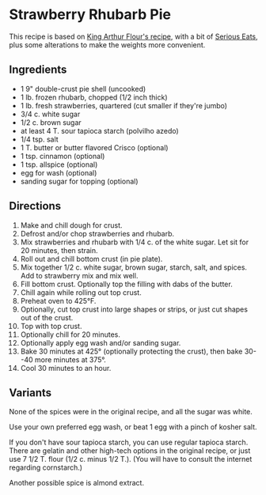 # Strawberry Rhubarb Pie

This recipe is based on [King Arthur Flour's recipe](https://www.kingarthurflour.com/recipes/strawberry-rhubarb-pie-recipe), with a bit of [Serious Eats](https://www.seriouseats.com/recipes/2011/07/easy-strawberry-rhubarb-pie-recipe.html), plus some alterations to make the weights more convenient.

## Ingredients

* 1 9" double-crust pie shell (uncooked)
* 1 lb. frozen rhubarb, chopped  (1/2 inch thick)
* 1 lb. fresh strawberries, quartered (cut smaller if they're jumbo)
* 3/4 c. white sugar
* 1/2 c. brown sugar
* at least 4 T. sour tapioca starch (polvilho azedo)
* 1/4 tsp. salt
* 1 T. butter or butter flavored Crisco (optional)
* 1 tsp. cinnamon (optional)
* 1 tsp. allspice (optional)
* egg for wash (optional)
* sanding sugar for topping (optional)


## Directions

1. Make and chill dough for crust. 
2. Defrost and/or chop strawberries and rhubarb.
3. Mix strawberries and rhubarb with 1/4 c. of the white sugar.  Let sit for 20 minutes, then strain.
4. Roll out and chill bottom crust (in pie plate).
5. Mix together 1/2 c. white sugar, brown sugar, starch, salt, and spices.  Add to strawberry mix and mix well.
6. Fill bottom crust.  Optionally top the filling with dabs of the butter.
7. Chill again while rolling out top crust.
8. Preheat oven to 425°F.
9. Optionally, cut top crust into large shapes or strips, or just cut shapes out of the crust.
10. Top with top crust.
11. Optionally chill for 20 minutes.
12. Optionally apply egg wash and/or sanding sugar.
13. Bake 30 minutes at 425° (optionally protecting the crust), then bake 30--40 more minutes at 375°.
14. Cool 30 minutes to an hour.


## Variants

None of the spices were in the original recipe, and all the sugar was white.

Use your own preferred egg wash, or beat 1 egg with a pinch of kosher salt.

If you don't have sour tapioca starch, you can use regular tapioca starch.
There are gelatin and other high-tech options in the original recipe, or just use 7 1/2 T. flour (1/2 c. minus 1/2 T.).
(You will have to consult the internet regarding cornstarch.)

Another possible spice is almond extract.
